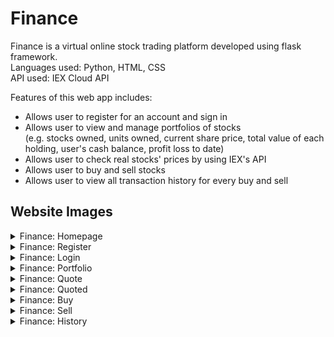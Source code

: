 # Finance #  
Finance is a virtual online stock trading platform developed using flask framework.  
Languages used: Python, HTML, CSS  
API used: IEX Cloud API  

Features of this web app includes:
* Allows user to register for an account and sign in
* Allows user to view and manage portfolios of stocks  
  (e.g. stocks owned, units owned, current share price, total value of each holding, user's cash balance, profit loss to date)
* Allows user to check real stocks' prices by using IEX's API
* Allows user to buy and sell stocks
* Allows user to view all transaction history for every buy and sell

## Website Images ##
<details>
  <summary>Finance: Homepage</summary>
    <img src="https://user-images.githubusercontent.com/68268595/113548781-bbdfe880-9622-11eb-9dab-8b19b93a60be.png" name="image-name">
    <img src="https://user-images.githubusercontent.com/68268595/113548781-bbdfe880-9622-11eb-9dab-8b19b93a60be.png" name="image-name">
    <img src="https://user-images.githubusercontent.com/68268595/113548781-bbdfe880-9622-11eb-9dab-8b19b93a60be.png" name="image-name">
    <img src="https://user-images.githubusercontent.com/68268595/113548781-bbdfe880-9622-11eb-9dab-8b19b93a60be.png" name="image-name">
    <img src="https://user-images.githubusercontent.com/68268595/113548781-bbdfe880-9622-11eb-9dab-8b19b93a60be.png" name="image-name">
    <img src="https://user-images.githubusercontent.com/68268595/113548781-bbdfe880-9622-11eb-9dab-8b19b93a60be.png" name="image-name">
</details>

<details>
  <summary>Finance: Register</summary>
    <img src="https://user-images.githubusercontent.com/68268595/113548781-bbdfe880-9622-11eb-9dab-8b19b93a60be.png" name="image-name">
</details>

<details>
  <summary>Finance: Login</summary>
    <img src="https://user-images.githubusercontent.com/68268595/113548781-bbdfe880-9622-11eb-9dab-8b19b93a60be.png" name="image-name">
</details>

<details>
  <summary>Finance: Portfolio</summary>
    <img src="https://user-images.githubusercontent.com/68268595/113548781-bbdfe880-9622-11eb-9dab-8b19b93a60be.png" name="image-name">
</details>

<details>
  <summary>Finance: Quote</summary>
    <img src="https://user-images.githubusercontent.com/68268595/113548781-bbdfe880-9622-11eb-9dab-8b19b93a60be.png" name="image-name">
</details>

<details>
  <summary>Finance: Quoted</summary>
    <img src="https://user-images.githubusercontent.com/68268595/113548781-bbdfe880-9622-11eb-9dab-8b19b93a60be.png" name="image-name">
</details>

<details>
  <summary>Finance: Buy</summary>
    <img src="https://user-images.githubusercontent.com/68268595/113548781-bbdfe880-9622-11eb-9dab-8b19b93a60be.png" name="image-name">
</details>

<details>
  <summary>Finance: Sell</summary>
    <img src="https://user-images.githubusercontent.com/68268595/113548781-bbdfe880-9622-11eb-9dab-8b19b93a60be.png" name="image-name">
</details>

<details>
  <summary>Finance: History</summary>
    <img src="https://user-images.githubusercontent.com/68268595/113548781-bbdfe880-9622-11eb-9dab-8b19b93a60be.png" name="image-name">
</details>
